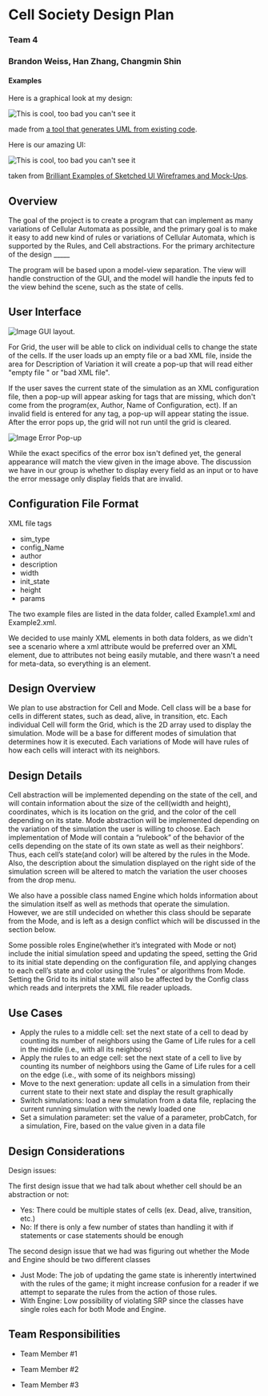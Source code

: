 # Cell Society Design Plan
### Team 4
### Brandon Weiss, Han Zhang, Changmin Shin


#### Examples

Here is a graphical look at my design:

![This is cool, too bad you can't see it](images/online-shopping-uml-example.png "An initial UI")

made from [a tool that generates UML from existing code](http://staruml.io/).


Here is our amazing UI:

![This is cool, too bad you can't see it](images/29-sketched-ui-wireframe.jpg "An alternate design")

taken from [Brilliant Examples of Sketched UI Wireframes and Mock-Ups](https://onextrapixel.com/40-brilliant-examples-of-sketched-ui-wireframes-and-mock-ups/).


## Overview

The goal of the project is to create a program that can implement as many variations of Cellular Automata as possible, 
and the primary goal is to make it easy to add new kind of rules or variations of Cellular Automata, which is supported
by the Rules, and Cell abstractions. For the primary architecture of the design _____

The program will be based upon a model-view separation. The view will handle construction of the GUI, and 
the model will handle the inputs fed to the view behind the scene, such as the state of cells.


## User Interface

![Image GUI layout](images/GUI_Picture.png).

For Grid, the user will be able to click on individual cells to change the state of the cells.
If the user loads up an empty file or a bad XML file, inside the 
area for Description of Variation it will create a pop-up that will read either "empty file " or "bad XML file". 

If the user saves the current state of the simulation as an XML configuration file, then a pop-up
will appear asking for tags that are missing, which don't come from the program(ex, Author, Name of Configuration, ect). 
If an invalid field is entered for any tag, a pop-up will appear stating the issue. 
After the error pops up, the grid will not run until the grid is cleared. 

![Image Error Pop-up](images/GUI_Error_Pop-up_Picture.png)

While the exact specifics of the error box isn't defined yet, the general appearance will match
the view given in the image above. The discussion we have in our group is whether to display every field
as an input or to have the error message only display fields that are invalid.  

## Configuration File Format

XML file tags

- sim_type 
- config_Name
- author
- description
- width
- init_state
- height
- params

The two example files are listed in the data folder, called Example1.xml and Example2.xml. 

We decided to use mainly XML elements in both data folders, as we didn't see a scenario where a xml attribute would
be preferred over an XML element, due to attributes not being easily mutable, and there wasn't a need
for meta-data, so everything is an element. 

## Design Overview
We plan to use abstraction for Cell and Mode.
Cell class will be a base for cells in different states, such as dead, alive, in transition, etc. Each individual Cell will form the Grid, which is the 2D array used to display the simulation.
Mode will be a base for different modes of simulation that determines how it is executed. Each variations of Mode will have rules of how each cells will interact with its neighbors.

## Design Details

Cell abstraction will be implemented depending on the state of the cell, and will contain information about the size of the cell(width and height), coordinates, which is its location on the grid, and the color of the cell depending on its state.
Mode abstraction will be implemented depending on the variation of the simulation the user is willing to choose. Each implementation of Mode will contain a “rulebook” of the behavior of the cells depending on the state of its own state as well as their neighbors’. Thus, each cell’s state(and color) will be altered by the rules in the Mode. Also, the description about the simulation displayed on the right side of the simulation screen will be altered to match the variation the user chooses from the drop menu.

We also have a possible class named Engine which holds information about the simulation itself as well as methods that operate the simulation. However, we are still undecided on whether this class should be separate from the Mode, and is left as a design conflict which will be discussed in the section below.

Some possible roles Engine(whether it’s integrated with Mode or not) include the initial simulation speed and updating the speed, setting the Grid to its initial state depending on the configuration file, and applying changes to each cell’s state and color using the “rules” or algorithms from Mode. Setting the Grid to its initial state will also be affected by the Config class which reads and interprets the XML file reader uploads.


## Use Cases

- Apply the rules to a middle cell: set the next state of a cell to dead by counting its number of neighbors using the Game of Life rules for a cell in the middle (i.e., with all its neighbors)
- Apply the rules to an edge cell: set the next state of a cell to live by counting its number of neighbors using the Game of Life rules for a cell on the edge (i.e., with some of its neighbors missing)
- Move to the next generation: update all cells in a simulation from their current state to their next state and display the result graphically
- Switch simulations: load a new simulation from a data file, replacing the current running simulation with the newly loaded one
- Set a simulation parameter: set the value of a parameter, probCatch, for a simulation, Fire, based on the value given in a data file


## Design Considerations


Design issues: 

The first design issue that we had talk about whether cell should be an abstraction or not:
- Yes: There could be multiple states of cells (ex. Dead, alive, transition, etc.)
- No: If there is only a few number of states than handling it with if statements or case statements should be enough

The second design issue that we had was figuring out whether the Mode and Engine should be two different classes
- Just Mode: The job of updating the game state is inherently intertwined with the rules of the game; it might increase confusion for a reader if we attempt to separate the rules from the action of those rules.
- With Engine: Low possibility of violating SRP since the classes have single roles each for both Mode and Engine. 


## Team Responsibilities

 * Team Member #1

 * Team Member #2

 * Team Member #3
